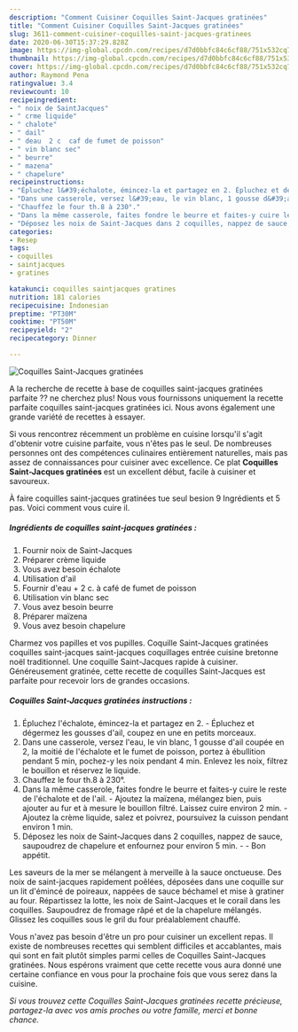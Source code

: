 ```yaml
---
description: "Comment Cuisiner Coquilles Saint-Jacques gratinées"
title: "Comment Cuisiner Coquilles Saint-Jacques gratinées"
slug: 3611-comment-cuisiner-coquilles-saint-jacques-gratinees
date: 2020-06-30T15:37:29.828Z
image: https://img-global.cpcdn.com/recipes/d7d0bbfc84c6cf88/751x532cq70/coquilles-saint-jacques-gratinees-photo-principale-de-la-recette.jpg
thumbnail: https://img-global.cpcdn.com/recipes/d7d0bbfc84c6cf88/751x532cq70/coquilles-saint-jacques-gratinees-photo-principale-de-la-recette.jpg
cover: https://img-global.cpcdn.com/recipes/d7d0bbfc84c6cf88/751x532cq70/coquilles-saint-jacques-gratinees-photo-principale-de-la-recette.jpg
author: Raymond Pena
ratingvalue: 3.4
reviewcount: 10
recipeingredient:
- " noix de SaintJacques"
- " crme liquide"
- " chalote"
- " dail"
- " deau  2 c  caf de fumet de poisson"
- " vin blanc sec"
- " beurre"
- " mazena"
- " chapelure"
recipeinstructions:
- "Épluchez l&#39;échalote, émincez-la et partagez en 2. Épluchez et dégermez les gousses d&#39;ail, coupez en une en petits morceaux."
- "Dans une casserole, versez l&#39;eau, le vin blanc, 1 gousse d&#39;ail coupée en 2, la moitié de l&#39;échalote et le fumet de poisson, portez à ébullition pendant 5 min, pochez-y les noix pendant 4 min. Enlevez les noix, filtrez le bouillon et réservez le liquide."
- "Chauffez le four th.8 à 230°."
- "Dans la même casserole, faites fondre le beurre et faites-y cuire le reste de l&#39;échalote et de l&#39;ail. Ajoutez la maïzena, mélangez bien, puis ajouter au fur et à mesure le bouillon filtré. Laissez cuire environ 2 min. Ajoutez la crème liquide, salez et poivrez, poursuivez la cuisson pendant environ 1 min."
- "Déposez les noix de Saint-Jacques dans 2 coquilles, nappez de sauce, saupoudrez de chapelure et enfournez pour environ 5 min.  Bon appétit."
categories:
- Resep
tags:
- coquilles
- saintjacques
- gratines

katakunci: coquilles saintjacques gratines 
nutrition: 181 calories
recipecuisine: Indonesian
preptime: "PT30M"
cooktime: "PT50M"
recipeyield: "2"
recipecategory: Dinner

---
```



![Coquilles Saint-Jacques gratinées](https://img-global.cpcdn.com/recipes/d7d0bbfc84c6cf88/751x532cq70/coquilles-saint-jacques-gratinees-photo-principale-de-la-recette.jpg)

A la recherche de recette à base de coquilles saint-jacques gratinées parfaite ?? ne cherchez plus! Nous vous fournissons uniquement la recette parfaite coquilles saint-jacques gratinées ici. Nous avons également une grande variété de recettes à essayer.

Si vous rencontrez récemment un problème en cuisine lorsqu'il s'agit d'obtenir votre cuisine parfaite, vous n'êtes pas le seul. De nombreuses personnes ont des compétences culinaires entièrement naturelles, mais pas assez de connaissances pour cuisiner avec excellence. Ce plat <strong> Coquilles Saint-Jacques gratinées </strong> est un excellent début, facile à cuisiner et savoureux.

<!--inarticleads1-->

À faire coquilles saint-jacques gratinées tue seul besion 9 Ingrédients et 5 pas. Voici comment vous cuire il.

##### Ingrédients de coquilles saint-jacques gratinées :

1. Fournir  noix de Saint-Jacques
1. Préparer  crème liquide
1. Vous avez besoin  échalote
1. Utilisation  d&#39;ail
1. Fournir  d&#39;eau + 2 c. à café de fumet de poisson
1. Utilisation  vin blanc sec
1. Vous avez besoin  beurre
1. Préparer  maïzena
1. Vous avez besoin  chapelure


Charmez vos papilles et vos pupilles. Coquille Saint-Jacques gratinées coquilles saint-jacques saint-jacques coquillages entrée cuisine bretonne noël traditionnel. Une coquille Saint-Jacques rapide à cuisiner. Généreusement gratinée, cette recette de coquilles Saint-Jacques est parfaite pour recevoir lors de grandes occasions. 

<!--inarticleads2-->

##### Coquilles Saint-Jacques gratinées instructions :

1. Épluchez l&#39;échalote, émincez-la et partagez en 2. - Épluchez et dégermez les gousses d&#39;ail, coupez en une en petits morceaux.
1. Dans une casserole, versez l&#39;eau, le vin blanc, 1 gousse d&#39;ail coupée en 2, la moitié de l&#39;échalote et le fumet de poisson, portez à ébullition pendant 5 min, pochez-y les noix pendant 4 min. Enlevez les noix, filtrez le bouillon et réservez le liquide.
1. Chauffez le four th.8 à 230°.
1. Dans la même casserole, faites fondre le beurre et faites-y cuire le reste de l&#39;échalote et de l&#39;ail. - Ajoutez la maïzena, mélangez bien, puis ajouter au fur et à mesure le bouillon filtré. Laissez cuire environ 2 min. - Ajoutez la crème liquide, salez et poivrez, poursuivez la cuisson pendant environ 1 min.
1. Déposez les noix de Saint-Jacques dans 2 coquilles, nappez de sauce, saupoudrez de chapelure et enfournez pour environ 5 min. -  - Bon appétit.


Les saveurs de la mer se mélangent à merveille à la sauce onctueuse. Des noix de saint-jacques rapidement poêlées, déposées dans une coquille sur un lit d&#39;émincé de poireaux, nappées de sauce béchamel et mise à gratiner au four. Répartissez la lotte, les noix de Saint-Jacques et le corail dans les coquilles. Saupoudrez de fromage râpé et de la chapelure mélangés. Glissez les coquilles sous le gril du four préalablement chauffé. 

<!--inarticleads1-->

<p>
Vous n'avez pas besoin d'être un pro pour cuisiner un excellent repas. Il existe de nombreuses recettes qui semblent difficiles et accablantes, mais qui sont en fait plutôt simples parmi celles de Coquilles Saint-Jacques gratinées. Nous espérons vraiment que cette recette vous aura donné une certaine confiance en vous pour la prochaine fois que vous serez dans la cuisine.
</p>

<p>
<i>Si vous trouvez cette Coquilles Saint-Jacques gratinées recette précieuse, partagez-la avec vos amis proches ou votre famille, merci et bonne chance.</i>
</p>
